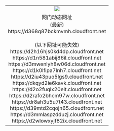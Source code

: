 ﻿<table>
  <tr></tr>
  <tr><td colspan=2 align=center><img src="https://d368q87bckmvmh.cloudfront.net/Up/oGate.jpg" /></td></tr>
  <tr><td colspan=2 align=center>网门动态网址<br/>(最新)
<br>https://d368q87bckmvmh.cloudfront.net
<br/><br/>(以下网址可能失效)
<br>https://d2h16hjs0kd4dp.cloudfront.net
<br>https://d1n581abij86il.cloudfront.net
<br>https://d3mwenlyh8w06d.cloudfront.net
<br>https://d1k0lfipa7lnh7.cloudfront.net
<br>https://d2iu43puo5lgs9.cloudfront.net
<br>https://dkqyd2ie6kavk.cloudfront.net
<br>https://d2o2fuqlx20elt.cloudfront.net
<br>https://d2rafo2bhcm97w.cloudfront.net
<br>https://dr8ah3u5u7t43.cloudfront.net
<br>https://d39mtd2cqojn65.cloudfront.net
<br>https://d3mmlaspzdduzj.cloudfront.net
<br>https://d2wlowxyjf82ix.cloudfront.net
    </td>
  </tr>
</table>
